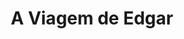 ---
ref: sol-010-0041
title: "A Viagem de Edgar"
author_name: ["Miguel Flávio"]
publisher: ["Portugália Editora"]
year: "unknown date"
origin: ["Portugal"]
formats: ["book-cover"]
disciplines: ["graphic-design"]
tags: ["Biblioteca dos Rapazes"]
layout: artifact
status: ["scan"]
published: false
int_published: false
image_count:
date_added: 2023-06-16
batch:
---